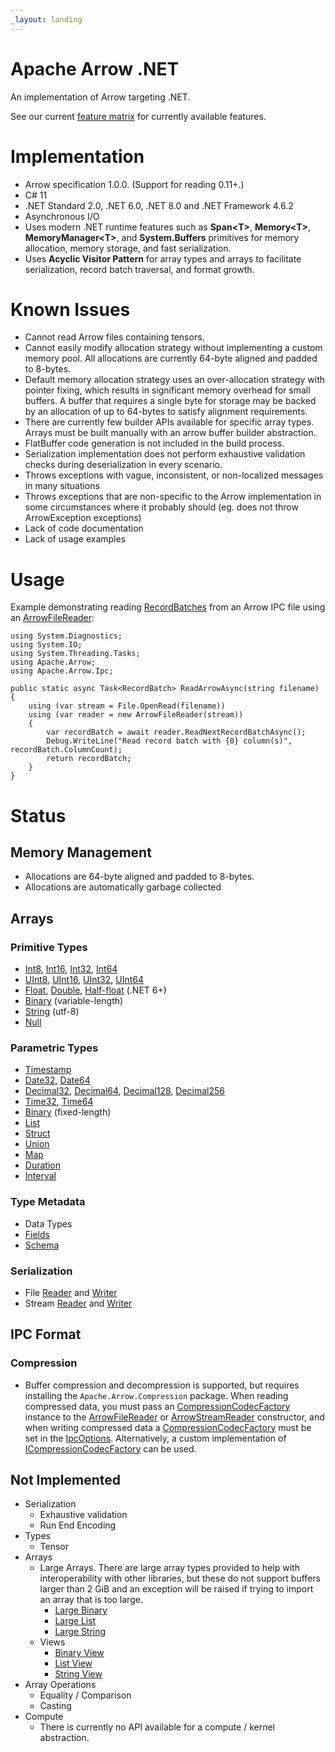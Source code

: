 ```yaml
---
_layout: landing
---
```

<!---
  Licensed to the Apache Software Foundation (ASF) under one
  or more contributor license agreements.  See the NOTICE file
  distributed with this work for additional information
  regarding copyright ownership.  The ASF licenses this file
  to you under the Apache License, Version 2.0 (the
  "License"); you may not use this file except in compliance
  with the License.  You may obtain a copy of the License at

    http://www.apache.org/licenses/LICENSE-2.0

  Unless required by applicable law or agreed to in writing,
  software distributed under the License is distributed on an
  "AS IS" BASIS, WITHOUT WARRANTIES OR CONDITIONS OF ANY
  KIND, either express or implied.  See the License for the
  specific language governing permissions and limitations
  under the License.
-->

# Apache Arrow .NET

An implementation of Arrow targeting .NET.

See our current [feature matrix](https://github.com/apache/arrow/blob/main/docs/source/status.rst)
for currently available features.

# Implementation

- Arrow specification 1.0.0. (Support for reading 0.11+.)
- C# 11
- .NET Standard 2.0, .NET 6.0, .NET 8.0 and .NET Framework 4.6.2
- Asynchronous I/O
- Uses modern .NET runtime features such as **Span&lt;T&gt;**, **Memory&lt;T&gt;**, **MemoryManager&lt;T&gt;**, and **System.Buffers** primitives for memory allocation, memory storage, and fast serialization.
- Uses **Acyclic Visitor Pattern** for array types and arrays to facilitate serialization, record batch traversal, and format growth.

# Known Issues

- Cannot read Arrow files containing tensors.
- Cannot easily modify allocation strategy without implementing a custom memory pool. All allocations are currently 64-byte aligned and padded to 8-bytes.
- Default memory allocation strategy uses an over-allocation strategy with pointer fixing, which results in significant memory overhead for small buffers. A buffer that requires a single byte for storage may be backed by an allocation of up to 64-bytes to satisfy alignment requirements.
- There are currently few builder APIs available for specific array types. Arrays must be built manually with an arrow buffer builder abstraction.
- FlatBuffer code generation is not included in the build process.
- Serialization implementation does not perform exhaustive validation checks during deserialization in every scenario.
- Throws exceptions with vague, inconsistent, or non-localized messages in many situations
- Throws exceptions that are non-specific to the Arrow implementation in some circumstances where it probably should (eg. does not throw ArrowException exceptions)
- Lack of code documentation
- Lack of usage examples

# Usage

Example demonstrating reading [RecordBatches](xref:Apache.Arrow.RecordBatch) from an Arrow IPC file using an
[ArrowFileReader](xref:Apache.Arrow.Ipc.ArrowFileReader):

    using System.Diagnostics;
    using System.IO;
    using System.Threading.Tasks;
    using Apache.Arrow;
    using Apache.Arrow.Ipc;

    public static async Task<RecordBatch> ReadArrowAsync(string filename)
    {
        using (var stream = File.OpenRead(filename))
        using (var reader = new ArrowFileReader(stream))
        {
            var recordBatch = await reader.ReadNextRecordBatchAsync();
            Debug.WriteLine("Read record batch with {0} column(s)", recordBatch.ColumnCount);
            return recordBatch;
        }
    }


# Status

## Memory Management

- Allocations are 64-byte aligned and padded to 8-bytes.
- Allocations are automatically garbage collected

## Arrays

### Primitive Types

- [Int8](xref:Apache.Arrow.Types.Int8Type), [Int16](xref:Apache.Arrow.Types.Int16Type), [Int32](xref:Apache.Arrow.Types.Int32Type), [Int64](xref:Apache.Arrow.Types.Int64Type)
- [UInt8](xref:Apache.Arrow.Types.UInt8Type), [UInt16](xref:Apache.Arrow.Types.UInt16Type), [UInt32](xref:Apache.Arrow.Types.UInt32Type), [UInt64](xref:Apache.Arrow.Types.UInt64Type)
- [Float](xref:Apache.Arrow.Types.FloatType), [Double](xref:Apache.Arrow.Types.DoubleType), [Half-float](xref:Apache.Arrow.Types.HalfFloatType) (.NET 6+)
- [Binary](xref:Apache.Arrow.Types.BinaryType) (variable-length)
- [String](xref:Apache.Arrow.Types.StringType) (utf-8)
- [Null](xref:Apache.Arrow.Types.NullType)

### Parametric Types

- [Timestamp](xref:Apache.Arrow.Types.TimestampType)
- [Date32](xref:Apache.Arrow.Types.Date32Type), [Date64](xref:Apache.Arrow.Types.Date64Type)
- [Decimal32](xref:Apache.Arrow.Types.Decimal32Type), [Decimal64](xref:Apache.Arrow.Types.Decimal64Type), [Decimal128](xref:Apache.Arrow.Types.Decimal128Type), [Decimal256](xref:Apache.Arrow.Types.Decimal256Type)
- [Time32](xref:Apache.Arrow.Types.Time32Type), [Time64](xref:Apache.Arrow.Types.Time64Type)
- [Binary](xref:Apache.Arrow.Types.BinaryType) (fixed-length)
- [List](xref:Apache.Arrow.Types.ListType)
- [Struct](xref:Apache.Arrow.Types.StructType)
- [Union](xref:Apache.Arrow.Types.UnionType)
- [Map](xref:Apache.Arrow.Types.MapType)
- [Duration](xref:Apache.Arrow.Types.DurationType)
- [Interval](xref:Apache.Arrow.Types.IntervalType)

### Type Metadata

- Data Types
- [Fields](xref:Apache.Arrow.Field)
- [Schema](xref:Apache.Arrow.Schema)

### Serialization

- File [Reader](xref:Apache.Arrow.Ipc.ArrowFileReader) and [Writer](xref:Apache.Arrow.Ipc.ArrowFileWriter)
- Stream [Reader](xref:Apache.Arrow.Ipc.ArrowStreamReader) and [Writer](xref:Apache.Arrow.Ipc.ArrowStreamWriter)

## IPC Format

### Compression

- Buffer compression and decompression is supported, but requires installing the `Apache.Arrow.Compression` package.
  When reading compressed data, you must pass an [CompressionCodecFactory](xref:Apache.Arrow.Compression.CompressionCodecFactory)
  instance to the [ArrowFileReader](xref:Apache.Arrow.Ipc.ArrowFileReader) or
  [ArrowStreamReader](xref:Apache.Arrow.Ipc.ArrowStreamReader) constructor, and when writing compressed data a
  [CompressionCodecFactory](xref:Apache.Arrow.Compression.CompressionCodecFactory) must be set in the
  [IpcOptions](xref:Apache.Arrow.Ipc.IpcOptions).
  Alternatively, a custom implementation of [ICompressionCodecFactory](xref:Apache.Arrow.Ipc.ICompressionCodecFactory) can be used.

## Not Implemented

- Serialization
    - Exhaustive validation
    - Run End Encoding
- Types
    - Tensor
- Arrays
    - Large Arrays. There are large array types provided to help with interoperability with other libraries,
      but these do not support buffers larger than 2 GiB and an exception will be raised if trying to import an array that is too large.
        - [Large Binary](xref:Apache.Arrow.Types.LargeBinaryType)
        - [Large List](xref:Apache.Arrow.Types.LargeListType)
        - [Large String](xref:Apache.Arrow.Types.LargeStringType)
    - Views
        - [Binary View](xref:Apache.Arrow.Types.BinaryViewType)
        - [List View](xref:Apache.Arrow.Types.ListViewType)
        - [String View](xref:Apache.Arrow.Types.StringViewType)
- Array Operations
    - Equality / Comparison
    - Casting
- Compute
    - There is currently no API available for a compute / kernel abstraction.
